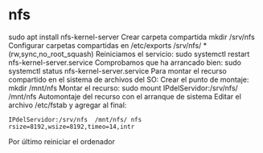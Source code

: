 # nfs
sudo apt install nfs-kernel-server
Crear carpeta compartida
mkdir /srv/nfs
Configurar carpetas compartidas en /etc/exports
/srv/nfs/ *(rw,sync,no_root_squash)
Reiniciamos el servicio:
sudo systemctl restart nfs-kernel-server.service
Comprobamos que ha arrancado bien:
sudo systemctl status nfs-kernel-server.service
Para montar el recurso compartido en el sistema de archivos del SO:
Crear el punto de montaje:
mkdir /mnt/nfs
Montar el recurso:
sudo mount IPdelServidor:/srv/nfs/ /mnt/nfs
Automontaje del recurso con el arranque de sistema
Editar el archivo /etc/fstab y agregar al final:
```
IPdelServidor:/srv/nfs  /mnt/nfs/ nfs rsize=8192,wsize=8192,timeo=14,intr
```
Por último reiniciar el ordenador
